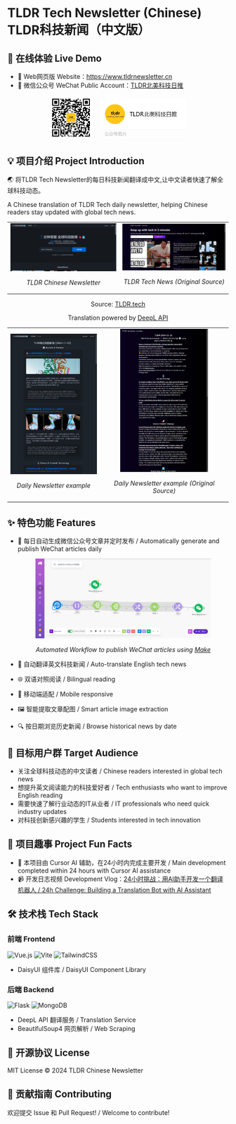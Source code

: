 # TLDR Tech Newsletter (Chinese) TLDR科技新闻（中文版）

## 🌈 在线体验 Live Demo

- 📱 Web网页版 Website：https://www.tldrnewsletter.cn
- 📱 微信公众号 WeChat Public Account：[TLDR北美科技日推](https://mp.weixin.qq.com/s/8k55rjuc4GCsYlrD_i5n3A)

<div align="center">
  <img src="assets/tldr_qrcode.jpg" alt="TLDR Chinese WeChat QR Code" width="100" style="margin-right: 10px;">
  <img src="assets/tldr_wechat_card.png" alt="TLDR Chinese WeChat 公众号" width="200">
</div>

## 💡 项目介绍 Project Introduction

🌏 将TLDR Tech Newsletter的每日科技新闻翻译成中文,让中文读者快速了解全球科技动态。

A Chinese translation of TLDR Tech daily newsletter, helping Chinese readers stay updated with global tech news.

<div align="center">
  <table>
    <tr>
      <td align="center">
        <img src="assets/tldrchinese_main.png" alt="TLDR Chinese Landing Page" width="400">
        <p><em>TLDR Chinese Newsletter</em></p>
      </td>
      <td align="center">
        <img src="assets/tldr_main.png" alt="TLDR Tech News Landing Page" width="400">
        <p><em>TLDR Tech News (Original Source)</em></p>
      </td>
    </tr>
  </table>

Source: [TLDR.tech](https://tldr.tech)

Translation powered by [DeepL API](https://www.deepl.com/)

  <table>
    <tr>
      <td align="center">
        <img src="assets/tldrchinese_newsletter.png" alt="TLDR Chinese Newsletter example" width="200">
        <p><em>Daily Newsletter example</em></p>
      </td>
      <td align="center">
        <img src="assets/tldr_newsletter.png" alt="TLDR Tech Newsletter example" width="200">
        <p><em>Daily Newsletter example (Original Source)</em></p>
      </td>
    </tr>
  </table>
</div>

## ✨ 特色功能 Features

- 📰 每日自动生成微信公众号文章并定时发布 / Automatically generate and publish WeChat articles daily
  <div align="center">
    <img src="assets/Make_workflow.png" alt="Make Workflow" width="400">

  _Automated Workflow to publish WeChat articles using [Make](https://www.make.com/)_
  </div>

- 🤖 自动翻译英文科技新闻 / Auto-translate English tech news
- 🌐 双语对照阅读 / Bilingual reading
- 📱 移动端适配 / Mobile responsive
- 🖼️ 智能提取文章配图 / Smart article image extraction
- 🔍 按日期浏览历史新闻 / Browse historical news by date

## 🎯 目标用户群 Target Audience

- 关注全球科技动态的中文读者 / Chinese readers interested in global tech news
- 想提升英文阅读能力的科技爱好者 / Tech enthusiasts who want to improve English reading
- 需要快速了解行业动态的IT从业者 / IT professionals who need quick industry updates
- 对科技创新感兴趣的学生 / Students interested in tech innovation

## 🎯 项目趣事 Project Fun Facts

- 🚀 本项目由 Cursor AI 辅助，在24小时内完成主要开发 / Main development completed within 24 hours with Cursor AI assistance
- 📹 开发日志视频 Development Vlog：[24小时挑战：用AI助手开发一个翻译机器人 / 24h Challenge: Building a Translation Bot with AI Assistant](https://www.bilibili.com/video/BV1QQDcY9EnS/)

## 🛠️ 技术栈 Tech Stack

### 前端 Frontend

![Vue.js](https://img.shields.io/badge/Vue.js-35495E?style=for-the-badge&logo=vuedotjs&logoColor=4FC08D)
![Vite](https://img.shields.io/badge/Vite-646CFF?style=for-the-badge&logo=vite&logoColor=white)
![TailwindCSS](https://img.shields.io/badge/Tailwind_CSS-38B2AC?style=for-the-badge&logo=tailwind-css&logoColor=white)

- DaisyUI 组件库 / DaisyUI Component Library

### 后端 Backend

![Flask](https://img.shields.io/badge/Flask-000000?style=for-the-badge&logo=flask&logoColor=white)
![MongoDB](https://img.shields.io/badge/MongoDB-4EA94B?style=for-the-badge&logo=mongodb&logoColor=white)

- DeepL API 翻译服务 / Translation Service
- BeautifulSoup4 网页解析 / Web Scraping

## 📝 开源协议 License

MIT License © 2024 TLDR Chinese Newsletter

## 🤝 贡献指南 Contributing

欢迎提交 Issue 和 Pull Request! / Welcome to contribute!
